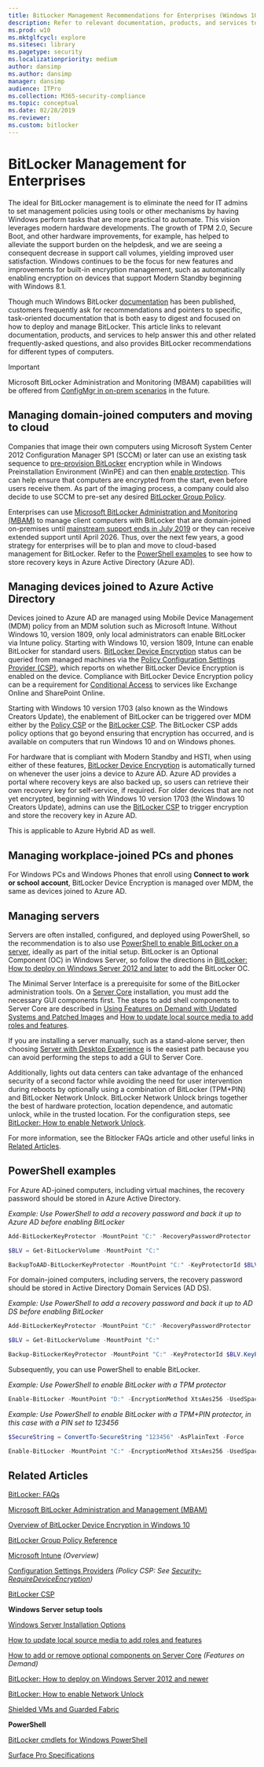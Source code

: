```yaml
---
title: BitLocker Management Recommendations for Enterprises (Windows 10)
description: Refer to relevant documentation, products, and services to learn about managing BitLocker for enterprises and see recommendations for different computers.
ms.prod: w10
ms.mktglfcycl: explore
ms.sitesec: library
ms.pagetype: security
ms.localizationpriority: medium
author: dansimp
ms.author: dansimp
manager: dansimp
audience: ITPro
ms.collection: M365-security-compliance
ms.topic: conceptual
ms.date: 02/28/2019
ms.reviewer: 
ms.custom: bitlocker
---
```


# BitLocker Management for Enterprises

The ideal for BitLocker management is to eliminate the need for IT admins to set management policies using tools or other mechanisms by having Windows perform tasks that are more practical to automate. This vision leverages modern hardware developments. The growth of TPM 2.0, Secure Boot, and other hardware improvements, for example, has helped to alleviate the support burden on the helpdesk, and we are seeing a consequent decrease in support call volumes, yielding improved user satisfaction. Windows continues to be the focus for new features and improvements for built-in encryption management, such as automatically enabling encryption on devices that support Modern Standby beginning with Windows 8.1. 

Though much Windows BitLocker [documentation](bitlocker-overview.md) has been published, customers frequently ask for recommendations and pointers to specific, task-oriented documentation that is both easy to digest and focused on how to deploy and manage BitLocker. This article links to relevant documentation, products, and services to help answer this and other related frequently-asked questions, and also provides BitLocker recommendations for different types of computers.


> [!IMPORTANT]
> Microsoft BitLocker Administration and Monitoring (MBAM) capabilities will be offered from [ConfigMgr in on-prem scenarios](https://docs.microsoft.com/configmgr/core/get-started/2019/technical-preview-1909#bkmk_bitlocker/) in the future.

## Managing domain-joined computers and moving to cloud  

Companies that image their own computers using Microsoft System Center 2012 Configuration Manager SP1 (SCCM) or later can use an existing task sequence to [pre-provision BitLocker](https://docs.microsoft.com/configmgr/osd/understand/task-sequence-steps#BKMK_PreProvisionBitLocker) encryption while in Windows Preinstallation Environment (WinPE) and can then [enable protection](https://docs.microsoft.com/configmgr/osd/understand/task-sequence-steps#BKMK_EnableBitLocker). This can help ensure that computers are encrypted from the start, even before users receive them. As part of the imaging process, a company could also decide to use SCCM to pre-set any desired [BitLocker Group Policy](https://docs.microsoft.com/windows/security/information-protection/bitlocker/bitlocker-group-policy-settings/).

Enterprises can use [Microsoft BitLocker Administration and Monitoring (MBAM)](https://docs.microsoft.com/microsoft-desktop-optimization-pack/mbam-v25/) to manage client computers with BitLocker that are domain-joined on-premises until [mainstream support ends in July 2019](https://support.microsoft.com/lifecycle/search?alpha=Microsoft%20BitLocker%20Administration%20and%20Monitoring%202.5%20Service%20Pack%201/) or they can receive extended support until April 2026. Thus, over the next few years, a good strategy for enterprises will be to plan and move to cloud-based management for BitLocker. Refer to the [PowerShell examples](#powershell-examples) to see how to store recovery keys in Azure Active Directory (Azure AD).

## Managing devices joined to Azure Active Directory

Devices joined to Azure AD are managed using Mobile Device Management (MDM) policy from an MDM solution such as Microsoft Intune. Without Windows 10, version 1809, only local administrators can enable BitLocker via Intune policy. Starting with Windows 10, version 1809, Intune can enable BitLocker for standard users. [BitLocker Device Encryption](bitlocker-device-encryption-overview-windows-10.md#bitlocker-device-encryption) status can be queried from managed machines via the [Policy Configuration Settings Provider (CSP)](https://docs.microsoft.com/windows/client-management/mdm/policy-configuration-service-provider/), which reports on whether BitLocker Device Encryption is enabled on the device. Compliance with BitLocker Device Encryption policy can be a requirement for [Conditional Access](https://www.microsoft.com/cloud-platform/conditional-access/) to services like Exchange Online and SharePoint Online.

Starting with Windows 10 version 1703 (also known as the Windows Creators Update), the enablement of BitLocker can be triggered over MDM either by the [Policy CSP](https://docs.microsoft.com/windows/client-management/mdm/policy-configuration-service-provider/) or the [BitLocker CSP](https://docs.microsoft.com/windows/client-management/mdm/bitlocker-csp/). The BitLocker CSP adds policy options that go beyond ensuring that encryption has occurred, and is available on computers that run Windows 10 and on Windows phones.

For hardware that is compliant with Modern Standby and HSTI, when using either of these features, [BitLocker Device Encryption](bitlocker-device-encryption-overview-windows-10.md#bitlocker-device-encryption) is automatically turned on whenever the user joins a device to Azure AD. Azure AD provides a portal where recovery keys are also backed up, so users can retrieve their own recovery key for self-service, if required. For older devices that are not yet encrypted, beginning with Windows 10 version 1703 (the Windows 10 Creators Update), admins can use the [BitLocker CSP](https://docs.microsoft.com/windows/client-management/mdm/bitlocker-csp/) to trigger encryption and store the recovery key in Azure AD.

This is applicable to Azure Hybrid AD as well. 


## Managing workplace-joined PCs and phones

For Windows PCs and Windows Phones that enroll using **Connect to work or school account**, BitLocker Device Encryption is managed over MDM, the same as devices joined to Azure AD.


## Managing servers

Servers are often installed, configured, and deployed using PowerShell, so the recommendation is to also use [PowerShell to enable BitLocker on a server](bitlocker-use-bitlocker-drive-encryption-tools-to-manage-bitlocker.md#bitlocker-cmdlets-for-windows-powershell), ideally as part of the initial setup. BitLocker is an Optional Component (OC) in Windows Server, so follow the directions in [BitLocker: How to deploy on Windows Server 2012 and later](bitlocker-how-to-deploy-on-windows-server.md) to add the BitLocker OC. 

The Minimal Server Interface is a prerequisite for some of the BitLocker administration tools. On a [Server Core](https://docs.microsoft.com/windows-server/get-started/getting-started-with-server-core/) installation, you must add the necessary GUI components first. The steps to add shell components to Server Core are described in [Using Features on Demand with Updated Systems and Patched Images](https://blogs.technet.microsoft.com/server_core/2012/11/05/using-features-on-demand-with-updated-systems-and-patched-images/) and [How to update local source media to add roles and features](https://blogs.technet.microsoft.com/joscon/2012/11/14/how-to-update-local-source-media-to-add-roles-and-features/).  

If you are installing a server manually, such as a stand-alone server, then choosing [Server with Desktop Experience](https://docs.microsoft.com/windows-server/get-started/getting-started-with-server-with-desktop-experience/) is the easiest path because you can avoid performing the steps to add a GUI to Server Core.

 Additionally, lights out data centers can take advantage of the enhanced security of a second factor while avoiding the need for user intervention during reboots by optionally using a combination of BitLocker (TPM+PIN) and BitLocker Network Unlock. BitLocker Network Unlock brings together the best of hardware protection, location dependence, and automatic unlock, while in the trusted location. For the configuration steps, see [BitLocker: How to enable Network Unlock](bitlocker-how-to-enable-network-unlock.md). 

 For more information, see the Bitlocker FAQs article and other useful links in [Related Articles](#related-articles).
 
## PowerShell examples

For Azure AD-joined computers, including virtual machines, the recovery password should be stored in Azure Active Directory.  

*Example: Use PowerShell to add a recovery password and back it up to Azure AD before enabling BitLocker*
```powershell
Add-BitLockerKeyProtector -MountPoint "C:" -RecoveryPasswordProtector

$BLV = Get-BitLockerVolume -MountPoint "C:"

BackupToAAD-BitLockerKeyProtector -MountPoint "C:" -KeyProtectorId $BLV.KeyProtector[0].KeyProtectorId
```

For domain-joined computers, including servers, the recovery password should be stored in Active Directory Domain Services (AD DS). 

*Example: Use PowerShell to add a recovery password and back it up to AD DS before enabling BitLocker*
```powershell
Add-BitLockerKeyProtector -MountPoint "C:" -RecoveryPasswordProtector

$BLV = Get-BitLockerVolume -MountPoint "C:"

Backup-BitLockerKeyProtector -MountPoint "C:" -KeyProtectorId $BLV.KeyProtector[0].KeyProtectorId
```

Subsequently, you can use PowerShell to enable BitLocker. 

*Example: Use PowerShell to enable BitLocker with a TPM protector*
```powershell
Enable-BitLocker -MountPoint "D:" -EncryptionMethod XtsAes256 -UsedSpaceOnly -TpmProtector 
```

*Example: Use PowerShell to enable BitLocker with a TPM+PIN protector, in this case with a PIN set to 123456*
```powershell
$SecureString = ConvertTo-SecureString "123456" -AsPlainText -Force

Enable-BitLocker -MountPoint "C:" -EncryptionMethod XtsAes256 -UsedSpaceOnly -Pin $SecureString -TPMandPinProtector
``` 

## Related Articles

[BitLocker: FAQs](bitlocker-frequently-asked-questions.md)

[Microsoft BitLocker Administration and Management (MBAM)](https://docs.microsoft.com/microsoft-desktop-optimization-pack/mbam-v25/)

[Overview of BitLocker Device Encryption in Windows 10](bitlocker-device-encryption-overview-windows-10.md#bitlocker-device-encryption) 

[BitLocker Group Policy Reference](https://docs.microsoft.com/windows/security/information-protection/bitlocker/bitlocker-group-policy-settings) 

[Microsoft Intune](https://www.microsoft.com/cloud-platform/microsoft-intune/)
*(Overview)*

[Configuration Settings Providers](https://docs.microsoft.com/windows/client-management/mdm/policy-configuration-service-provider)
*(Policy CSP: See [Security-RequireDeviceEncryption](https://docs.microsoft.com/windows/client-management/mdm/policy-csp-security#security-policies))*

[BitLocker CSP](https://docs.microsoft.com/windows/client-management/mdm/bitlocker-csp/)

**Windows Server setup tools**

[Windows Server Installation Options](https://docs.microsoft.com/windows-server/get-started-19/install-upgrade-migrate-19/)

[How to update local source media to add roles and features](https://blogs.technet.microsoft.com/joscon/2012/11/14/how-to-update-local-source-media-to-add-roles-and-features/)

[How to add or remove optional components on Server Core](https://blogs.technet.microsoft.com/server_core/2012/11/05/using-features-on-demand-with-updated-systems-and-patched-images/) *(Features on Demand)*

[BitLocker: How to deploy on Windows Server 2012 and newer](bitlocker-how-to-deploy-on-windows-server.md)  

[BitLocker: How to enable Network Unlock](bitlocker-how-to-enable-network-unlock.md)

[Shielded VMs and Guarded Fabric](https://blogs.technet.microsoft.com/windowsserver/2016/05/10/a-closer-look-at-shielded-vms-in-windows-server-2016/) 


**PowerShell**

[BitLocker cmdlets for Windows PowerShell](bitlocker-use-bitlocker-drive-encryption-tools-to-manage-bitlocker.md#bitlocker-cmdlets-for-windows-powershell) 

[Surface Pro Specifications](https://www.microsoft.com/surface/support/surface-pro-specs/)
